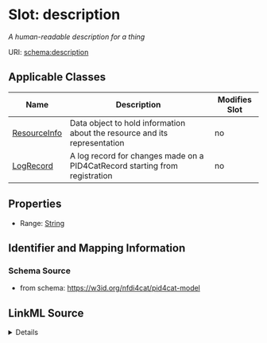 # Slot: description


_A human-readable description for a thing_



URI: [schema:description](http://schema.org/description)



<!-- no inheritance hierarchy -->




## Applicable Classes

| Name | Description | Modifies Slot |
| --- | --- | --- |
[ResourceInfo](ResourceInfo.md) | Data object to hold information about the resource and its representation |  no  |
[LogRecord](LogRecord.md) | A log record for changes made on a PID4CatRecord starting from registration |  no  |







## Properties

* Range: [String](String.md)





## Identifier and Mapping Information







### Schema Source


* from schema: https://w3id.org/nfdi4cat/pid4cat-model




## LinkML Source

<details>
```yaml
name: description
description: A human-readable description for a thing
from_schema: https://w3id.org/nfdi4cat/pid4cat-model
rank: 1000
slot_uri: schema:description
alias: description
domain_of:
- ResourceInfo
- LogRecord
range: string

```
</details>